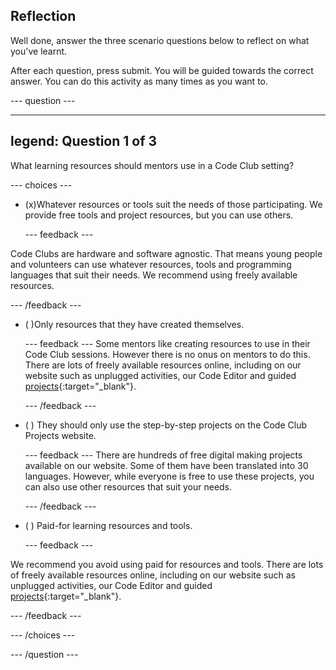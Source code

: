 ## Reflection

Well done, answer the three scenario questions below to reflect on what you've learnt.

After each question, press submit. You will be guided towards the correct answer. You can do this activity as many times as you want to.

--- question ---

---
legend: Question 1 of 3
---

What learning resources should mentors use in a Code Club setting?

--- choices ---


- (x)Whatever resources or tools suit the needs of those participating. We provide free tools and project resources, but you can use others.

  --- feedback ---

Code Clubs are hardware and software agnostic. That means young people and volunteers can use whatever resources, tools and programming languages that suit their needs. We recommend using freely available resources.

  --- /feedback ---

- ( )Only resources that they have created themselves.

  --- feedback ---
Some mentors like creating resources to use in their Code Club sessions. However there is no onus on mentors to do this. There are lots of freely available resources online, including on our website such as unplugged activities, our Code Editor and guided [projects](https://projects.raspberrypi.org/en){:target="_blank"}.  

  --- /feedback ---

- ( ) They should only use the step-by-step projects on the Code Club Projects website.

  --- feedback ---
There are hundreds of free digital making projects available on our website. Some of them have been translated into 30 languages. However, while everyone is free to use these projects, you can also use other resources that suit your needs.


  --- /feedback ---

- ( ) Paid-for learning resources and tools.


  --- feedback ---

We recommend you avoid using paid for resources and tools. There are lots of freely available resources online, including on our website such as unplugged activities, our Code Editor and guided [projects](https://projects.raspberrypi.org/en){:target="_blank"}.  

  --- /feedback ---

--- /choices ---

--- /question ---
